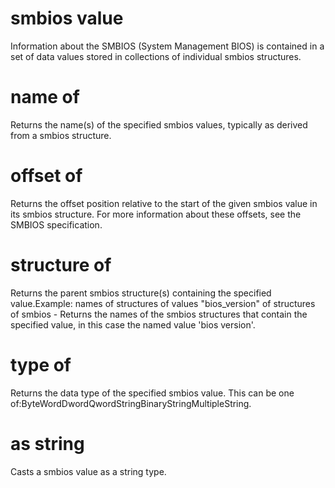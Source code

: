 # smbios value

Information about the SMBIOS (System Management BIOS) is contained in a set of data values stored in collections of individual smbios structures.

# name of <smbios value>

Returns the name(s) of the specified smbios values, typically as derived from a smbios structure.

# offset of <smbios value>

Returns the offset position relative to the start of the given smbios value in its smbios structure. For more information about these offsets, see the SMBIOS specification.

# structure of <smbios value>

Returns the parent smbios structure(s) containing the specified value.Example: names of structures of values &quot;bios_version&quot; of structures of smbios - Returns the names of the smbios structures that contain the specified value, in this case the named value &#39;bios version&#39;.

# type of <smbios value>

Returns the data type of the specified smbios value. This can be one of:ByteWordDwordQwordStringBinaryStringMultipleString.

# <smbios value> as string

Casts a smbios value as a string type.
